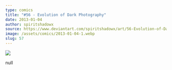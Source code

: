 ```yaml
---
type: comics
title: "#56 - Evolution of Dark Photography"
date: 2013-01-04
author: spiritshadowx
source: https://www.deviantart.com/spiritshadowx/art/56-Evolution-of-Dark-Photography-346728683
image: /assets/comics/2013-01-04-1.webp
slug: 57
---
```


![](/assets/comics/2013-01-04-1.webp)

null
